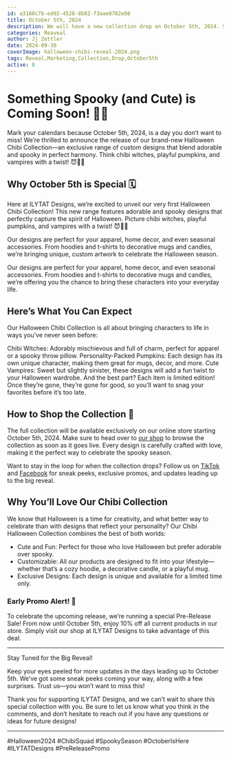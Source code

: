 ```yaml
---
id: a3160c76-ed92-4528-8b02-f3aae8782e98
title: October 5th, 2024
description: We will have a new collection drop on October 5th, 2024. Stay tuned for more details.
categories: Reaveal
author: Jj Zettler
date: 2024-09-30
coverImage: halloween-chibi-reveal-2024.png
tags: Reveal,Marketing,Collection,Drop,October5th
active: 0
---
```


# Something Spooky (and Cute) is Coming Soon! 🎃👻

Mark your calendars because October 5th, 2024, is a day you don’t want to miss! We’re thrilled to announce the release of our brand-new Halloween Chibi Collection—an exclusive range of custom designs that blend adorable and spooky in perfect harmony. Think chibi witches, playful pumpkins, and vampires with a twist! 😈🧛‍♀️

## Why October 5th is Special 🗓️

Here at ILYTAT Designs, we’re excited to unveil our very first Halloween Chibi Collection! This new range features adorable and spooky designs that perfectly capture the spirit of Halloween. Picture chibi witches, playful pumpkins, and vampires with a twist! 😈🧛‍♀️

Our designs are perfect for your apparel, home decor, and even seasonal accessories. From hoodies and t-shirts to decorative mugs and candles, we’re bringing unique, custom artwork to celebrate the Halloween season.

Our designs are perfect for your apparel, home decor, and even seasonal accessories. From hoodies and t-shirts to decorative mugs and candles, we’re offering you the chance to bring these characters into your everyday life.

## Here’s What You Can Expect

Our Halloween Chibi Collection is all about bringing characters to life in ways you’ve never seen before:

Chibi Witches: Adorably mischievous and full of charm, perfect for apparel or a spooky throw pillow.
Personality-Packed Pumpkins: Each design has its own unique character, making them great for mugs, decor, and more.
Cute Vampires: Sweet but slightly sinister, these designs will add a fun twist to your Halloween wardrobe.
And the best part? Each item is limited edition! Once they’re gone, they’re gone for good, so you’ll want to snag your favorites before it’s too late.

## How to Shop the Collection 🛒

The full collection will be available exclusively on our online store starting October 5th, 2024. Make sure to head over to [our shop](https://ilytat-design.printify.me/) to browse the collection as soon as it goes live. Every design is carefully crafted with love, making it the perfect way to celebrate the spooky season.

Want to stay in the loop for when the collection drops? Follow us on [TikTok](https://www.tiktok.com/@ilytat_designs) and [Facebook](https://www.facebook.com/profile.php?id=61565010253579) for sneak peeks, exclusive promos, and updates leading up to the big reveal.

## Why You’ll Love Our Chibi Collection

We know that Halloween is a time for creativity, and what better way to celebrate than with designs that reflect your personality? Our Chibi Halloween Collection combines the best of both worlds:

- Cute and Fun: Perfect for those who love Halloween but prefer adorable over spooky.
- Customizable: All our products are designed to fit into your lifestyle—whether that’s a cozy hoodie, a decorative candle, or a playful mug.
- Exclusive Designs: Each design is unique and available for a limited time only.

### Early Promo Alert! 🎁

To celebrate the upcoming release, we’re running a special Pre-Release Sale! From now until October 5th, enjoy 10% off all current products in our store. Simply visit our shop at ILYTAT Designs to take advantage of this deal.

<hr>
Stay Tuned for the Big Reveal!

Keep your eyes peeled for more updates in the days leading up to October 5th. We’ve got some sneak peeks coming your way, along with a few surprises. Trust us—you won’t want to miss this!

Thank you for supporting ILYTAT Designs, and we can’t wait to share this special collection with you. Be sure to let us know what you think in the comments, and don’t hesitate to reach out if you have any questions or ideas for future designs!

<hr>
#Halloween2024 #ChibiSquad #SpookySeason #OctoberIsHere #ILYTATDesigns #PreReleasePromo

